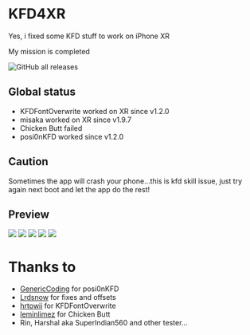 # KFD4XR
Yes, i fixed some KFD stuff to work on iPhone XR

My mission is completed

<img alt="GitHub all releases" src="https://img.shields.io/github/downloads/gorouflex/kfd4xr/total?style=for-the-badge">

## Global status
- KFDFontOverwrite worked on XR since v1.2.0
- misaka worked on XR since v1.9.7
- Chicken Butt failed
- posi0nKFD worked since v1.2.0

## Caution
Sometimes the app will crash your phone...this is kfd skill issue, just try again next boot and let the app do the rest!
## Preview

<p align="left">          
  <img src="https://cdn.discordapp.com/attachments/1135025151956754523/1136859730057367693/IMG_0062.png">
  <img src="https://cdn.discordapp.com/attachments/1135025151956754523/1136540268749934637/IMG_0040.png">
  <img src="https://cdn.discordapp.com/attachments/1135025151956754523/1136540269186121728/IMG_0041.png">
  <img src="https://cdn.discordapp.com/attachments/1135025151956754523/1136540269601378425/IMG_0042.png">
  <img src="https://cdn.discordapp.com/attachments/1135025151956754523/1136540269983043664/IMG_0038.png">
</p>

# Thanks to
- [GenericCoding](https://github.com/GenericCoding) for posi0nKFD
- [Lrdsnow](https://github.com/Lrdsnow) for fixes and offsets
- [hrtowii](https://github.com/hrtowii) for KFDFontOverwrite
- [leminlimez](https://github.com/leminlimez) for Chicken Butt
- Rin, Harshal aka SuperIndian560 and other tester...
